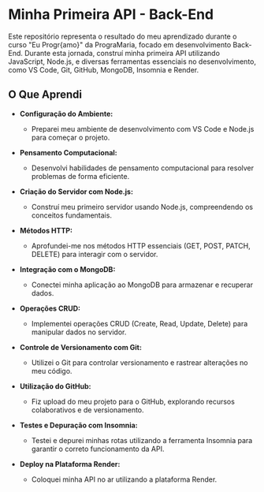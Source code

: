 # Minha Primeira API - Back-End

Este repositório representa o resultado do meu aprendizado durante o curso "Eu Progr{amo}" da PrograMaria, focado em desenvolvimento Back-End. Durante esta jornada, construí minha primeira API utilizando JavaScript, Node.js, e diversas ferramentas essenciais no desenvolvimento, como VS Code, Git, GitHub, MongoDB, Insomnia e Render.

## O Que Aprendi

- **Configuração do Ambiente:**
  - Preparei meu ambiente de desenvolvimento com VS Code e Node.js para começar o projeto.

- **Pensamento Computacional:**
  - Desenvolvi habilidades de pensamento computacional para resolver problemas de forma eficiente.

- **Criação do Servidor com Node.js:**
  - Construí meu primeiro servidor usando Node.js, compreendendo os conceitos fundamentais.

- **Métodos HTTP:**
  - Aprofundei-me nos métodos HTTP essenciais (GET, POST, PATCH, DELETE) para interagir com o servidor.

- **Integração com o MongoDB:**
  - Conectei minha aplicação ao MongoDB para armazenar e recuperar dados.

- **Operações CRUD:**
  - Implementei operações CRUD (Create, Read, Update, Delete) para manipular dados no servidor.

- **Controle de Versionamento com Git:**
  - Utilizei o Git para controlar versionamento e rastrear alterações no meu código.

- **Utilização do GitHub:**
  - Fiz upload do meu projeto para o GitHub, explorando recursos colaborativos e de versionamento.

- **Testes e Depuração com Insomnia:**
  - Testei e depurei minhas rotas utilizando a ferramenta Insomnia para garantir o correto funcionamento da API.

- **Deploy na Plataforma Render:**
  - Coloquei minha API no ar utilizando a plataforma Render.

